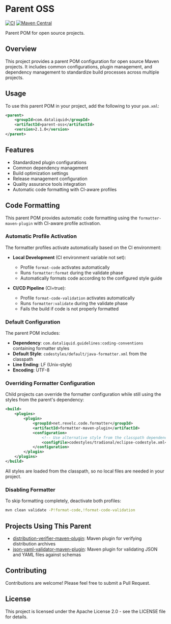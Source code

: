 # Parent OSS

[![CI](https://github.com/dataliquid/parent-oss/actions/workflows/ci.yml/badge.svg)](https://github.com/dataliquid/parent-oss/actions/workflows/ci.yml)
[![Maven Central](https://maven-badges.herokuapp.com/maven-central/com.dataliquid/parent-oss/badge.svg)](https://maven-badges.herokuapp.com/maven-central/com.dataliquid/parent-oss)

Parent POM for open source projects.

## Overview

This project provides a parent POM configuration for open source Maven projects. It includes common configurations, plugin management, and dependency management to standardize build processes across multiple projects.

## Usage

To use this parent POM in your project, add the following to your `pom.xml`:

```xml
<parent>
    <groupId>com.dataliquid</groupId>
    <artifactId>parent-oss</artifactId>
    <version>2.1.0</version>
</parent>
```

## Features

- Standardized plugin configurations
- Common dependency management
- Build optimization settings
- Release management configuration
- Quality assurance tools integration
- Automatic code formatting with CI-aware profiles

## Code Formatting

This parent POM provides automatic code formatting using the `formatter-maven-plugin` with CI-aware profile activation.

### Automatic Profile Activation

The formatter profiles activate automatically based on the CI environment:

- **Local Development** (CI environment variable not set):
  - Profile `format-code` activates automatically
  - Runs `formatter:format` during the validate phase
  - Automatically formats code according to the configured style guide

- **CI/CD Pipeline** (CI=true):
  - Profile `format-code-validation` activates automatically
  - Runs `formatter:validate` during the validate phase
  - Fails the build if code is not properly formatted

### Default Configuration

The parent POM includes:
- **Dependency**: `com.dataliquid.guidelines:coding-conventions` containing formatter styles
- **Default Style**: `codestyles/default/java-formatter.xml` from the classpath
- **Line Ending**: LF (Unix-style)
- **Encoding**: UTF-8

### Overriding Formatter Configuration

Child projects can override the formatter configuration while still using the styles from the parent's dependency:

```xml
<build>
    <plugins>
        <plugin>
            <groupId>net.revelc.code.formatter</groupId>
            <artifactId>formatter-maven-plugin</artifactId>
            <configuration>
                <!-- Use alternative style from the classpath dependency -->
                <configFile>codestyles/tradional/eclipse-codestyle.xml</configFile>
            </configuration>
        </plugin>
    </plugins>
</build>
```

All styles are loaded from the classpath, so no local files are needed in your project.

### Disabling Formatter

To skip formatting completely, deactivate both profiles:

```bash
mvn clean validate -P!format-code,!format-code-validation
```

## Projects Using This Parent

- [distribution-verifier-maven-plugin](distribution-verifier-maven-plugin/): Maven plugin for verifying distribution archives
- [json-yaml-validator-maven-plugin](json-yaml-validator-maven-plugin/): Maven plugin for validating JSON and YAML files against schemas

## Contributing

Contributions are welcome! Please feel free to submit a Pull Request.

## License

This project is licensed under the Apache License 2.0 - see the LICENSE file for details.